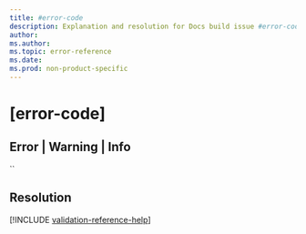 ```yaml
---
title: #error-code
description: Explanation and resolution for Docs build issue #error-code
author: 
ms.author: 
ms.topic: error-reference
ms.date: 
ms.prod: non-product-specific
---
```

# [error-code]

## Error | Warning | Info

``

## Resolution

<!--make sure to add this file to your includes folder and verify the path-->
[!INCLUDE [validation-reference-help](../includes/validation-reference-help.md)]
